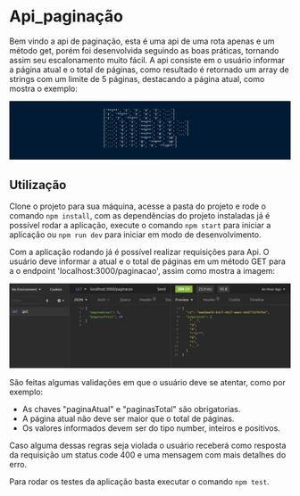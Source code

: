 # Api_paginação

Bem vindo a api de paginação, esta é uma api de uma rota apenas e um método get, porém foi desenvolvida seguindo as boas práticas, tornando assim seu escalonamento muito fácil.
A api consiste em o usuário informar a página atual e o total de páginas, como resultado é retornado um array de strings com um limite de 5 páginas, destacando a página atual, como mostra o exemplo:

![image](imagens/paginacao_exemplo.png)


## Utilização

Clone o projeto para sua máquina, acesse a pasta do projeto e rode o comando `npm install`, com as dependências do projeto instaladas já é possível rodar a aplicação, execute o comando `npm start` para iniciar a aplicação ou `npm run dev` para iniciar em modo de desenvolvimento.

Com a aplicação rodando já é possível realizar requisições para Api. O usuário deve informar a atual e o total de páginas em um método GET para a o endpoint 'localhost:3000/paginacao', assim como mostra a imagem:

![image](imagens/exemplo_requisicao1.png)

São feitas algumas validações em que o usuário deve se atentar, como por exemplo:
* As chaves "paginaAtual" e "paginasTotal" são obrigatorias.
* A página atual não deve ser maior que o total de páginas.
* Os valores informados devem ser do tipo number, inteiros e positivos.

Caso alguma dessas regras seja violada o usuário receberá como resposta da requisição um status code 400 e uma mensagem com mais detalhes do erro.

Para rodar os testes da aplicação basta executar o comando `npm test`.
